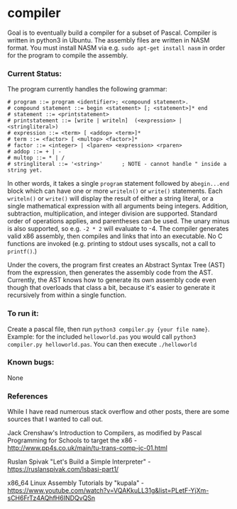 # compiler

Goal is to eventually build a compiler for a subset of Pascal.  Compiler is written in python3 in Ubuntu.  The assembly files are written in NASM format.  You must install NASM via e.g. ```sudo apt-get install nasm``` in order for the program to compile the assembly.

### Current Status:

The program currently handles the following grammar:

```
# program ::= program <identifier>; <compound statement>.
# compound statement ::= begin <statement> [; <statement>]* end
# statement ::= <printstatement>
# printstatement ::= [write | writeln]  (<expression> | <stringliteral>)
# expression ::= <term> [ <addop> <term>]*
# term ::= <factor> [ <multop> <factor>]*
# factor ::= <integer> | <lparen> <expression> <rparen>
# addop ::= + | -
# multop ::= * | /
# stringliteral ::= '<string>'      ; NOTE - cannot handle " inside a string yet.

```

In other words, it takes a single ```program``` statement followed by a```begin...end``` block which can have one or more ```writeln()``` or ```write()``` statements.  Each ```writeln()``` or ```write()``` will display the result of either a string literal, or a single mathematical expression with all arguments being integers.  Addition, subtraction, multiplication, and integer division are supported.  Standard order of operations applies, and parentheses can be used.  The unary minus is also supported, so e.g. ```-2 * 2``` will evaluate to -4.  The compiler generates valid x86 assembly, then compiles and links that into an executable.  No C functions are invoked (e.g. printing to stdout uses syscalls, not a call to ```printf()```.)  

Under the covers, the program first creates an Abstract Syntax Tree (AST) from the expression, then generates the assembly code from the AST.  Currently, the AST knows how to generate its own assembly code even though that overloads that class a bit, because it's easier to generate it recursively from within a single function.

### To run it:

Create a pascal file, then run ```python3 compiler.py {your file name}```.  Example: for the included ```helloworld.pas``` you would call ```python3 compiler.py helloworld.pas```.  You can then execute ```./helloworld``` 


### Known bugs:

None

### References
While I have read numerous stack overflow and other posts, there are some sources that I wanted to call out.

Jack Crenshaw's Introduction to Compilers, as modified by Pascal Programming for Schools to target the x86 - http://www.pp4s.co.uk/main/tu-trans-comp-jc-01.html

Ruslan Spivak "Let's Build a Simple Interpreter" - https://ruslanspivak.com/lsbasi-part1/

x86_64 Linux Assembly Tutorials by "kupala" - https://www.youtube.com/watch?v=VQAKkuLL31g&list=PLetF-YjXm-sCH6FrTz4AQhfH6INDQvQSn

